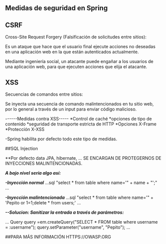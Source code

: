
## Medidas de seguridad en Spring

## CSRF

Cross-Site Request Forgery (Falsificación de solicitudes entre sitios):

Es un ataque que hace que el usuario final ejecute acciones no deseadas en una aplicación web 
en la que están autenticados actualmente.

Mediante ingeniería social, un atacante puede engañar a los usuarios de una aplicación web, 
para que ejecuten acciones que elija el atacante.

## XSS

Secuencias de comandos entre sitios:

Se inyecta una secuencia de comando malintencionados en tu sitio web, por lo general a través de 
un input para enviar código malicioso.

------Medidas contra XSS-----
*Control de caché
*opciones de tipo de contenido
*seguridad de transporte estricta de HTTP
*Opciones X-Frame
*Protección X-XSS

-Spring habilita por defecto todo este tipo de medidas.

##SQL Injection

**Por defecto data JPA, hibernate, ... SE ENCARGAN DE PROTEGERNOS DE INYECCIONES MALINTENCIONADAS.

***A bajo nivel sería algo así:***

***-Inyección normal***
...sql
"select * from table where name='" + name + "';"
...

***-Inyección malintencionada***
...sql
"select * from table where name='" + 'Pepito or 1=1;delete * from users;'
...


***--Solucion: Sanitizar la entrada a través de parámetros:***

...
Query query =em.createQuery("SELECT * FROM table where username = :username");
query.setParameter("username", "Pepito");
...

##PARA MÁS INFORMACIÓN HTTPS://OWASP.ORG